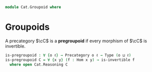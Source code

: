 <!--
```agda
open import Cat.Prelude

import Cat.Reasoning
```
-->

```agda
module Cat.Groupoid where
```

# Groupoids

A precategory $\cC$ is a **pregroupoid** if every morphism of $\cC$ is
invertible.

```agda
is-pregroupoid : ∀ {o ℓ} → Precategory o ℓ → Type (o ⊔ ℓ)
is-pregroupoid C = ∀ {x y} (f : Hom x y) → is-invertible f
  where open Cat.Reasoning C
```

